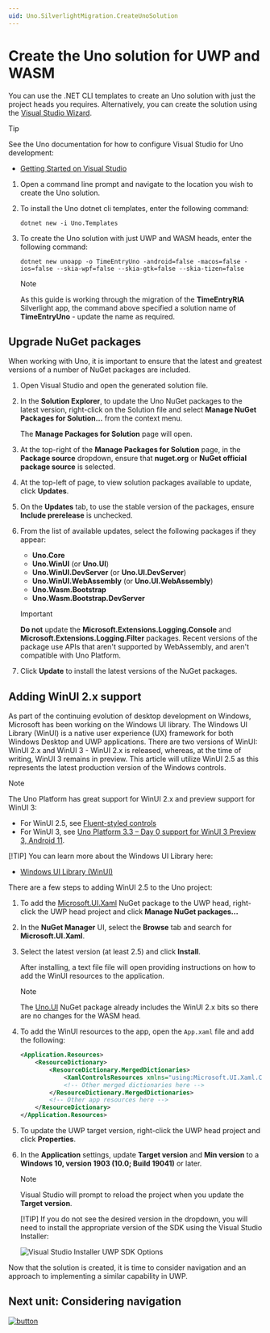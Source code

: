 ```yaml
---
uid: Uno.SilverlightMigration.CreateUnoSolution
---
```


# Create the Uno solution for UWP and WASM

You can use the .NET CLI templates to create an Uno solution with just the project heads you requires. Alternatively, you can create the solution using the [Visual Studio Wizard](../../getting-started/wizard/using-wizard.md).

> [!TIP]
> See the Uno documentation for how to configure Visual Studio for Uno development:
>
> * [Getting Started on Visual Studio](../../get-started-vs-2022.md)

1. Open a command line prompt and navigate to the location you wish to create the Uno solution.

1. To install the Uno dotnet cli templates, enter the following command:

    ```dotnetcli
    dotnet new -i Uno.Templates
    ```

1. To create the Uno solution with just UWP and WASM heads, enter the following command:

    ```dotnetcli
    dotnet new unoapp -o TimeEntryUno -android=false -macos=false -ios=false --skia-wpf=false --skia-gtk=false --skia-tizen=false
    ```

    > [!NOTE]
    > As this guide is working through the migration of the **TimeEntryRIA** Silverlight app, the command above specified a solution name of **TimeEntryUno** - update the name as required.

## Upgrade NuGet packages

When working with Uno, it is important to ensure that the latest and greatest versions of a number of NuGet packages are included.

1. Open Visual Studio and open the generated solution file.

1. In the **Solution Explorer**, to update the Uno NuGet packages to the latest version, right-click on the Solution file and select **Manage NuGet Packages for Solution...** from the context menu.

    The **Manage Packages for Solution** page will open.

1. At the top-right of the **Manage Packages for Solution** page, in the **Package source** dropdown, ensure that **nuget.org** or **NuGet official package source** is selected.

1. At the top-left of page, to view solution packages available to update, click **Updates**.

1. On the **Updates** tab, to use the stable version of the packages, ensure  **Include prerelease** is unchecked.

1. From the list of available updates, select the following packages if they appear:

    * **Uno.Core**
    * **Uno.WinUI** (or **Uno.UI**)
    * **Uno.WinUI.DevServer** (or **Uno.UI.DevServer**)
    * **Uno.WinUI.WebAssembly** (or **Uno.UI.WebAssembly**)
    * **Uno.Wasm.Bootstrap**
    * **Uno.Wasm.Bootstrap.DevServer**

    > [!IMPORTANT]
    > **Do not** update the **Microsoft.Extensions.Logging.Console** and **Microsoft.Extensions.Logging.Filter** packages. Recent versions of the package use APIs that aren't supported by WebAssembly, and aren't compatible with Uno Platform.

1. Click **Update** to install the latest versions of the NuGet packages.

## Adding WinUI 2.x support

As part of the continuing evolution of desktop development on Windows, Microsoft has been working on the Windows UI library. The Windows UI Library (WinUI) is a native user experience (UX) framework for both Windows Desktop and UWP applications. There are two versions of WinUI: WinUI 2.x and WinUI 3 - WinUI 2.x is released, whereas, at the time of writing, WinUI 3 remains in preview. This article will utilize WinUI 2.5 as this represents the latest production version of the Windows controls.

> [!NOTE]
> The Uno Platform has great support for WinUI 2.x and preview support for WinUI 3:
>
> * For WinUI 2.5, see [Fluent-styled controls](https://platform.uno/docs/articles/features/fluent-styles.html)
> * For WinUI 3, see [Uno Platform 3.3 – Day 0 support for WinUI 3 Preview 3, Android 11](https://platform.uno/blog/uno-platform-3-3-day-0-support-for-winui-3-preview-3-android-11/).
>
> [!TIP]
> You can learn more about the Windows UI Library here:
>
> * [Windows UI Library (WinUI)](https://learn.microsoft.com/windows/apps/winui/)

There are a few steps to adding WinUI 2.5 to the Uno project:

1. To add the [Microsoft.UI.Xaml](https://www.nuget.org/packages/Microsoft.UI.Xaml/) NuGet package to the UWP head, right-click the UWP head project and click **Manage NuGet packages...**

1. In the **NuGet Manager** UI, select the **Browse** tab and search for **Microsoft.UI.Xaml**.

1. Select the latest version (at least 2.5) and click **Install**.

    After installing, a text file file will open providing instructions on how to add the WinUI resources to the application.

    > [!NOTE]
    > The [Uno.UI](https://www.nuget.org/packages/Uno.UI) NuGet package already includes the WinUI 2.x bits so there are no changes for the WASM head.

1. To add the WinUI resources to the app, open the `App.xaml` file and add the following:

    ```xml
    <Application.Resources>
        <ResourceDictionary>
            <ResourceDictionary.MergedDictionaries>
                <XamlControlsResources xmlns="using:Microsoft.UI.Xaml.Controls" />
                <!-- Other merged dictionaries here -->
            </ResourceDictionary.MergedDictionaries>
            <!-- Other app resources here -->
        </ResourceDictionary>
    </Application.Resources>
    ```

1. To update the UWP target version, right-click the UWP head project and click **Properties**.

1. In the **Application** settings, update **Target version** and **Min version** to a **Windows 10, version 1903 (10.0; Build 19041)** or later.

    > [!NOTE]
    > Visual Studio will prompt to reload the project when you update the **Target version**.
    >
    > [!TIP]
    > If you do not see the desired version in the dropdown, you will need to install the appropriate version of the SDK using the Visual Studio Installer:
    >
    > ![Visual Studio Installer UWP SDK Options](assets/VisualStudioInstaller-uwpsdkoptions.png)

Now that the solution is created, it is time to consider navigation and an approach to implementing a similar capability in UWP.

## Next unit: Considering navigation

[![button](assets/NextButton.png)](02-considering-navigation.md)
